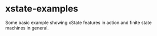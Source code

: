 # xstate-examples
Some basic example showing xState features in action and finite state machines in general.
